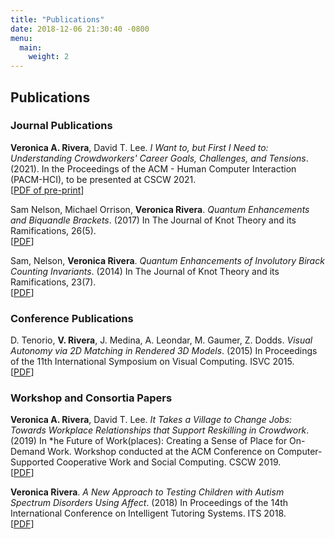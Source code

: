 ```yaml
---
title: "Publications"
date: 2018-12-06 21:30:40 -0800
menu:
  main:
    weight: 2
---
```



## Publications

### Journal Publications
**Veronica A. Rivera**, David T. Lee. *I Want to, but First I Need to: Understanding Crowdworkers' Career Goals, Challenges, and Tensions*. (2021). In the Proceedings of the ACM - Human Computer Interaction (PACM-HCI), to be presented at CSCW 2021.  
\[[PDF of pre-print][cscw21]\]

Sam Nelson, Michael Orrison, **Veronica Rivera**. *Quantum Enhancements and Biquandle Brackets*. (2017) In The Journal of Knot Theory and its Ramifications, 26(5).  
\[[PDF][biquandle]\]

Sam, Nelson, **Veronica Rivera**. *Quantum Enhancements of Involutory Birack Counting Invariants*. (2014) In The Journal of Knot Theory and its Ramifications, 23(7).  
\[[PDF][invariants]\]

### Conference Publications
D. Tenorio, **V. Rivera**, J. Medina, A. Leondar, M. Gaumer, Z. Dodds. *Visual Autonomy via 2D Matching in Rendered 3D Models*. (2015) In Proceedings of the 11th International Symposium on Visual Computing. ISVC 2015.  
\[[PDF][isvc15]\]

### Workshop and Consortia Papers 
**Veronica A. Rivera**, David T. Lee. *It Takes a Village to Change Jobs: Towards Workplace Relationships that Support Reskilling in Crowdwork*. (2019) In *he Future of Work(places): Creating a Sense of Place for On-Demand Work. Workshop conducted at the ACM Conference on Computer-Supported Cooperative Work and Social Computing. CSCW 2019.  
\[[PDF][cscw19]\]

**Veronica Rivera**. *A New Approach to Testing Children with Autism Spectrum Disorders Using Affect*. (2018) In Proceedings of the 14th International Conference on Intelligent Tutoring Systems. ITS 2018.  
\[[PDF][its18]\]

[cscw21]: /docs/CSCW_2021_Camera_Ready.pdf
[biquandle]: /docs/biquandle-brackets.pdf
[invariants]: /docs/counting-invariants.pdf
[cscw19]: /docs/cscw19-workshop.pdf
[its18]: /docs/its-dc.pdf
[isvc15]: /docs/visual-autonomy.pdf

